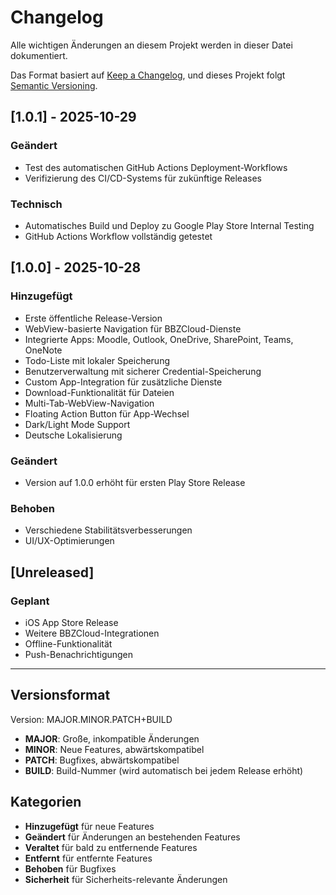 # Changelog

Alle wichtigen Änderungen an diesem Projekt werden in dieser Datei dokumentiert.

Das Format basiert auf [Keep a Changelog](https://keepachangelog.com/de/1.0.0/),
und dieses Projekt folgt [Semantic Versioning](https://semver.org/lang/de/).

## [1.0.1] - 2025-10-29

### Geändert
- Test des automatischen GitHub Actions Deployment-Workflows
- Verifizierung des CI/CD-Systems für zukünftige Releases

### Technisch
- Automatisches Build und Deploy zu Google Play Store Internal Testing
- GitHub Actions Workflow vollständig getestet

## [1.0.0] - 2025-10-28

### Hinzugefügt
- Erste öffentliche Release-Version
- WebView-basierte Navigation für BBZCloud-Dienste
- Integrierte Apps: Moodle, Outlook, OneDrive, SharePoint, Teams, OneNote
- Todo-Liste mit lokaler Speicherung
- Benutzerverwaltung mit sicherer Credential-Speicherung
- Custom App-Integration für zusätzliche Dienste
- Download-Funktionalität für Dateien
- Multi-Tab-WebView-Navigation
- Floating Action Button für App-Wechsel
- Dark/Light Mode Support
- Deutsche Lokalisierung

### Geändert
- Version auf 1.0.0 erhöht für ersten Play Store Release

### Behoben
- Verschiedene Stabilitätsverbesserungen
- UI/UX-Optimierungen

## [Unreleased]

### Geplant
- iOS App Store Release
- Weitere BBZCloud-Integrationen
- Offline-Funktionalität
- Push-Benachrichtigungen

---

## Versionsformat

Version: MAJOR.MINOR.PATCH+BUILD

- **MAJOR**: Große, inkompatible Änderungen
- **MINOR**: Neue Features, abwärtskompatibel
- **PATCH**: Bugfixes, abwärtskompatibel
- **BUILD**: Build-Nummer (wird automatisch bei jedem Release erhöht)

## Kategorien

- **Hinzugefügt** für neue Features
- **Geändert** für Änderungen an bestehenden Features
- **Veraltet** für bald zu entfernende Features
- **Entfernt** für entfernte Features
- **Behoben** für Bugfixes
- **Sicherheit** für Sicherheits-relevante Änderungen
